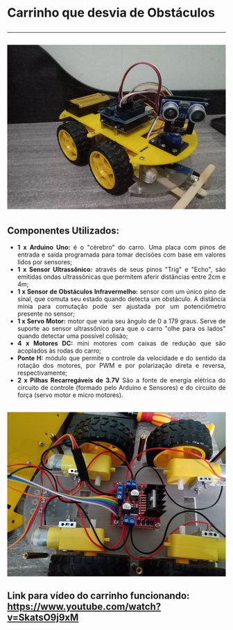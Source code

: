 
<h1> Carrinho que desvia de Obstáculos
<hr>
 
<img src = "Superior.jpg">

<h2> Componentes Utilizados: </h2>
<ul>
<li><div align = "justify"><b>1 x Arduino Uno:</b> é o "cérebro" do carro. Uma placa com pinos de entrada e saída programada para tomar decisões com base em valores lidos por sensores;</div></li> 
<li><div align = "justify"><b>1 x Sensor Ultrassônico:</b> através de seus pinos "Trig" e "Echo", são emitidas ondas ultrassônicas que permitem aferir distâncias entre 2cm e 4m;</div></li>
<li><div align = "justify"><b>1 x Sensor de Obstáculos Infravermelho:</b> sensor com um único pino de sinal, que comuta seu estado quando detecta um obstáculo. A distância mínia para comutação pode ser ajustada por um potenciômetro presente no sensor;</li>
<li><b><div align = "justify">1 x Servo Motor:</b> motor que varia seu ângulo de 0 a 179 graus. Serve de suporte ao sensor ultrassônico para que o carro "olhe para os lados" quando detectar uma possível colisão;</div></li>
<li><div align = "justify"><b>4 x Motores DC:</b> mini motores com caixas de redução que são acoplados às rodas do carro;</div></li>
<li><div align = "justify"><b>Ponte H:</b> módulo que permite o controle da velocidade e do sentido da rotação dos motores, por PWM e por polarização direta e reversa, respectivamente;</div></li>
<li><div align = "justify"><b>2 x Pilhas Recarregáveis de 3.7V</b> São a fonte de energia elétrica do circuito de controle (formado pelo Arduino e Sensores) e do circuito de força (servo motor e micro motores).</div></li>
</ul>

<br>
<img src = "Inferior.jpg">

<h2> Link</a> para vídeo do carrinho funcionando: 
<br>
<a href="https://www.youtube.com/watch?v=SkatsO9j9xM" target="_blank"> https://www.youtube.com/watch?v=SkatsO9j9xM </a></h2>

